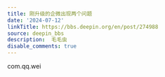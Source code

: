 ```yaml
---
title: 刚升级的企微出现两个问题
date: '2024-07-12'
linkTitle: https://bbs.deepin.org/en/post/274988
source: deepin_bbs
description:  毛毛虫 
disable_comments: true
---
```

com.qq.wei
